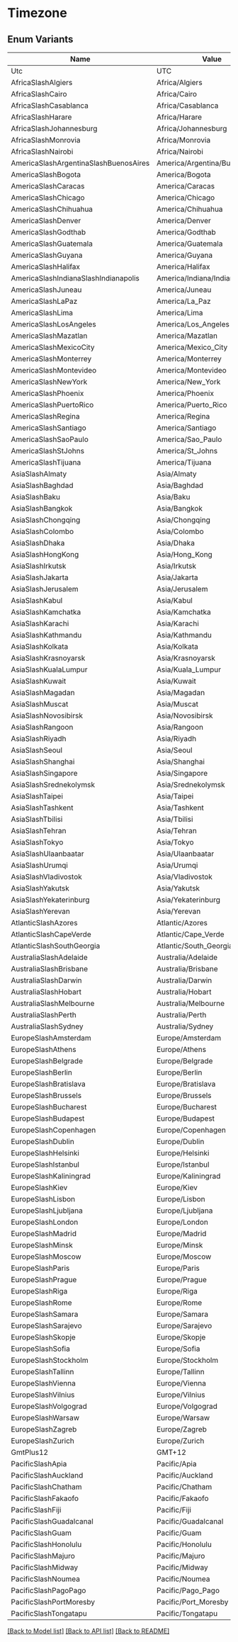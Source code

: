 # Timezone

## Enum Variants

| Name | Value |
|---- | -----|
| Utc | UTC |
| AfricaSlashAlgiers | Africa/Algiers |
| AfricaSlashCairo | Africa/Cairo |
| AfricaSlashCasablanca | Africa/Casablanca |
| AfricaSlashHarare | Africa/Harare |
| AfricaSlashJohannesburg | Africa/Johannesburg |
| AfricaSlashMonrovia | Africa/Monrovia |
| AfricaSlashNairobi | Africa/Nairobi |
| AmericaSlashArgentinaSlashBuenosAires | America/Argentina/Buenos_Aires |
| AmericaSlashBogota | America/Bogota |
| AmericaSlashCaracas | America/Caracas |
| AmericaSlashChicago | America/Chicago |
| AmericaSlashChihuahua | America/Chihuahua |
| AmericaSlashDenver | America/Denver |
| AmericaSlashGodthab | America/Godthab |
| AmericaSlashGuatemala | America/Guatemala |
| AmericaSlashGuyana | America/Guyana |
| AmericaSlashHalifax | America/Halifax |
| AmericaSlashIndianaSlashIndianapolis | America/Indiana/Indianapolis |
| AmericaSlashJuneau | America/Juneau |
| AmericaSlashLaPaz | America/La_Paz |
| AmericaSlashLima | America/Lima |
| AmericaSlashLosAngeles | America/Los_Angeles |
| AmericaSlashMazatlan | America/Mazatlan |
| AmericaSlashMexicoCity | America/Mexico_City |
| AmericaSlashMonterrey | America/Monterrey |
| AmericaSlashMontevideo | America/Montevideo |
| AmericaSlashNewYork | America/New_York |
| AmericaSlashPhoenix | America/Phoenix |
| AmericaSlashPuertoRico | America/Puerto_Rico |
| AmericaSlashRegina | America/Regina |
| AmericaSlashSantiago | America/Santiago |
| AmericaSlashSaoPaulo | America/Sao_Paulo |
| AmericaSlashStJohns | America/St_Johns |
| AmericaSlashTijuana | America/Tijuana |
| AsiaSlashAlmaty | Asia/Almaty |
| AsiaSlashBaghdad | Asia/Baghdad |
| AsiaSlashBaku | Asia/Baku |
| AsiaSlashBangkok | Asia/Bangkok |
| AsiaSlashChongqing | Asia/Chongqing |
| AsiaSlashColombo | Asia/Colombo |
| AsiaSlashDhaka | Asia/Dhaka |
| AsiaSlashHongKong | Asia/Hong_Kong |
| AsiaSlashIrkutsk | Asia/Irkutsk |
| AsiaSlashJakarta | Asia/Jakarta |
| AsiaSlashJerusalem | Asia/Jerusalem |
| AsiaSlashKabul | Asia/Kabul |
| AsiaSlashKamchatka | Asia/Kamchatka |
| AsiaSlashKarachi | Asia/Karachi |
| AsiaSlashKathmandu | Asia/Kathmandu |
| AsiaSlashKolkata | Asia/Kolkata |
| AsiaSlashKrasnoyarsk | Asia/Krasnoyarsk |
| AsiaSlashKualaLumpur | Asia/Kuala_Lumpur |
| AsiaSlashKuwait | Asia/Kuwait |
| AsiaSlashMagadan | Asia/Magadan |
| AsiaSlashMuscat | Asia/Muscat |
| AsiaSlashNovosibirsk | Asia/Novosibirsk |
| AsiaSlashRangoon | Asia/Rangoon |
| AsiaSlashRiyadh | Asia/Riyadh |
| AsiaSlashSeoul | Asia/Seoul |
| AsiaSlashShanghai | Asia/Shanghai |
| AsiaSlashSingapore | Asia/Singapore |
| AsiaSlashSrednekolymsk | Asia/Srednekolymsk |
| AsiaSlashTaipei | Asia/Taipei |
| AsiaSlashTashkent | Asia/Tashkent |
| AsiaSlashTbilisi | Asia/Tbilisi |
| AsiaSlashTehran | Asia/Tehran |
| AsiaSlashTokyo | Asia/Tokyo |
| AsiaSlashUlaanbaatar | Asia/Ulaanbaatar |
| AsiaSlashUrumqi | Asia/Urumqi |
| AsiaSlashVladivostok | Asia/Vladivostok |
| AsiaSlashYakutsk | Asia/Yakutsk |
| AsiaSlashYekaterinburg | Asia/Yekaterinburg |
| AsiaSlashYerevan | Asia/Yerevan |
| AtlanticSlashAzores | Atlantic/Azores |
| AtlanticSlashCapeVerde | Atlantic/Cape_Verde |
| AtlanticSlashSouthGeorgia | Atlantic/South_Georgia |
| AustraliaSlashAdelaide | Australia/Adelaide |
| AustraliaSlashBrisbane | Australia/Brisbane |
| AustraliaSlashDarwin | Australia/Darwin |
| AustraliaSlashHobart | Australia/Hobart |
| AustraliaSlashMelbourne | Australia/Melbourne |
| AustraliaSlashPerth | Australia/Perth |
| AustraliaSlashSydney | Australia/Sydney |
| EuropeSlashAmsterdam | Europe/Amsterdam |
| EuropeSlashAthens | Europe/Athens |
| EuropeSlashBelgrade | Europe/Belgrade |
| EuropeSlashBerlin | Europe/Berlin |
| EuropeSlashBratislava | Europe/Bratislava |
| EuropeSlashBrussels | Europe/Brussels |
| EuropeSlashBucharest | Europe/Bucharest |
| EuropeSlashBudapest | Europe/Budapest |
| EuropeSlashCopenhagen | Europe/Copenhagen |
| EuropeSlashDublin | Europe/Dublin |
| EuropeSlashHelsinki | Europe/Helsinki |
| EuropeSlashIstanbul | Europe/Istanbul |
| EuropeSlashKaliningrad | Europe/Kaliningrad |
| EuropeSlashKiev | Europe/Kiev |
| EuropeSlashLisbon | Europe/Lisbon |
| EuropeSlashLjubljana | Europe/Ljubljana |
| EuropeSlashLondon | Europe/London |
| EuropeSlashMadrid | Europe/Madrid |
| EuropeSlashMinsk | Europe/Minsk |
| EuropeSlashMoscow | Europe/Moscow |
| EuropeSlashParis | Europe/Paris |
| EuropeSlashPrague | Europe/Prague |
| EuropeSlashRiga | Europe/Riga |
| EuropeSlashRome | Europe/Rome |
| EuropeSlashSamara | Europe/Samara |
| EuropeSlashSarajevo | Europe/Sarajevo |
| EuropeSlashSkopje | Europe/Skopje |
| EuropeSlashSofia | Europe/Sofia |
| EuropeSlashStockholm | Europe/Stockholm |
| EuropeSlashTallinn | Europe/Tallinn |
| EuropeSlashVienna | Europe/Vienna |
| EuropeSlashVilnius | Europe/Vilnius |
| EuropeSlashVolgograd | Europe/Volgograd |
| EuropeSlashWarsaw | Europe/Warsaw |
| EuropeSlashZagreb | Europe/Zagreb |
| EuropeSlashZurich | Europe/Zurich |
| GmtPlus12 | GMT+12 |
| PacificSlashApia | Pacific/Apia |
| PacificSlashAuckland | Pacific/Auckland |
| PacificSlashChatham | Pacific/Chatham |
| PacificSlashFakaofo | Pacific/Fakaofo |
| PacificSlashFiji | Pacific/Fiji |
| PacificSlashGuadalcanal | Pacific/Guadalcanal |
| PacificSlashGuam | Pacific/Guam |
| PacificSlashHonolulu | Pacific/Honolulu |
| PacificSlashMajuro | Pacific/Majuro |
| PacificSlashMidway | Pacific/Midway |
| PacificSlashNoumea | Pacific/Noumea |
| PacificSlashPagoPago | Pacific/Pago_Pago |
| PacificSlashPortMoresby | Pacific/Port_Moresby |
| PacificSlashTongatapu | Pacific/Tongatapu |


[[Back to Model list]](../README.md#documentation-for-models) [[Back to API list]](../README.md#documentation-for-api-endpoints) [[Back to README]](../README.md)


